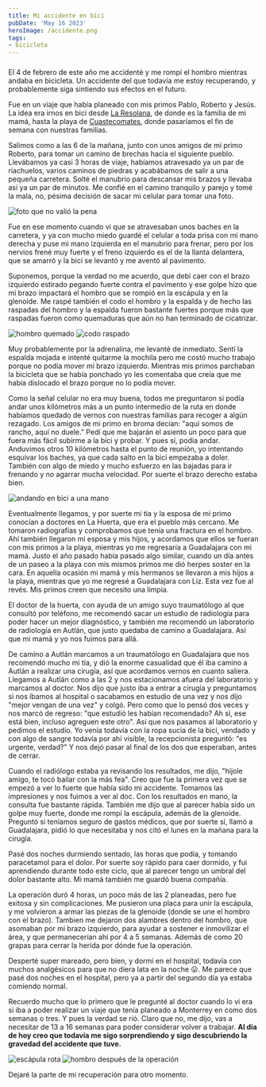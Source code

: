 ```yaml
---
title: Mi accidente en bici
pubDate: 'May 16 2023'
heroImage: /accidente.png
tags:
- bicicleta
---
```


### 

El 4 de febrero de este año me accidenté y me rompí el hombro mientras andaba en bicicleta. Un accidente del que todavía me estoy recuperando, y probablemente siga sintiendo sus efectos en el futuro.

Fue en un viaje que había planeado con mis primos Pablo, Roberto y Jesús. La idea era irnos en bici desde [La Resolana](https://www.google.com/maps/place/La+Resolana,+Jalisco/), de donde es la familia de mi mamá, hasta la playa de [Cuastecomates](https://www.google.com/maps/place/Cuastecomates), donde pasaríamos el fin de semana con nuestras familias.

Salimos como a las 6 de la mañana, junto con unos amigos de mi primo Roberto, para tomar un camino de brechas hacia el siguiente pueblo. Llevábamos ya casi 3 horas de viaje, habíamos atravesado ya un par de riachuelos, varios caminos de piedras y acabábamos de salir a una pequeña carretera. Solté el manubrio para descansar mis brazos y llevaba así ya un par de minutos. Me confié en el camino tranquilo y parejo y tomé la mala, no, pésima decisión de sacar mi celular para tomar una foto.

![foto que no valió la pena](https://lh3.googleusercontent.com/pw/AJFCJaXZGFPyPgiETNCxX3VwM23b70GBqafQChZbUlJv5F0X35Xcz7rUec1ZcZLfqvuCusemtijpqqx2sz9AuuDpjFE5BD8p_DsbO7ZqWmhsTGwXs_x5Jz9Cwc0L594ANMVrHu9K86_Xwj5CDOGWM4YAxuJJ4w=w920)

Fue en ese momento cuando vi que se atravesaban unos baches en la carretera, y ya con mucho miedo guardé el celular a toda prisa con mi mano derecha y puse mi mano izquierda en el manubrio para frenar, pero por los nervios frené muy fuerte y el freno izquierdo es el de la llanta delantera, que se amarró y la bici se levantó y me aventó al pavimento.

Suponemos, porque la verdad no me acuerdo, que debí caer con el brazo izquierdo estirado pegando fuerte contra el pavimento y ese golpe hizo que mi brazo impactará el hombro que se rompió en la escápula y en la glenoide. Me raspé también el codo el hombro y la espalda y de hecho las raspadas del hombro y la espalda fueron bastante fuertes porque más que raspadas fueron como quemaduras que aún no han terminado de cicatrizar.

![hombro quemado](https://lh3.googleusercontent.com/pw/AJFCJaXEWwTJ8adlE4uSGeqrYpRdRY7ohSLCZdazFpsx_dSHltYEBA2vGeswSvUKWafz3sxNDLuL8xju6kXf4_AH7jysXw9ESp8DDdQYTDo1nSKGTp-YmE_6pMW362OTXIuFOrrL2MH2t4pYwYEk1iZjNFbH-g=w960)
![codo raspado](https://lh3.googleusercontent.com/pw/AJFCJaXuuL4QD95sy4dmNCpL378mqaKqFJI_UQP8Sf0Iwe8QMpSeuYX2bAy4Doe_1_LYO7lQk3watROYNZh_JqaxiyaxQfHLFeLfsrLqv7WlXJ0Lfzfoq3oTFzZM6JxPBlun1-IlycqH2QMSEssVxJ1BAJoI5A=w960)

Muy probablemente por la adrenalina, me levanté de inmediato. Sentí la espalda mojada e intenté quitarme la mochila pero me costó mucho trabajo porque no podía mover mi brazo izquierdo. Mientras mis primos parchaban la bicicleta que se había ponchado yo les comentaba que creía que me había dislocado el brazo porque no lo podía mover.
 
Como la señal celular no era muy buena, todos me preguntaron si podía andar unos kilómetros más a un punto intermedio de la ruta en donde habíamos quedado de vernos con nuestras familias para recoger a algún rezagado. Los amigos de mi primo en broma decían: "aquí somos de rancho, aquí no duele." Pedí que me bajarán el asiento un poco para que fuera más fácil subirme a la bici y probar. Y pues sí, podía andar. Anduvimos otros 10 kilómetros hasta el punto de reunión, yo intentando esquivar los baches, ya que cada salto en la bici empezaba a doler. También con algo de miedo y mucho esfuerzo en las bajadas para ir frenando y no agarrar mucha velocidad. Por suerte el brazo derecho estaba bien.

![andando en bici a una mano](https://lh3.googleusercontent.com/pw/AJFCJaVvZpgpdU9QkqFCayBv6RjRFcKC3UYSVjUHuuLSeRteK3YK9aux12vkg8kcu84LX-xoBe1hwvqdGit6V4dN_L2ZGAAfpSsONrziJPK94VgwdA4wkeAWohicSOzWvzzLG6cClfVNTKc4pYOH558qKD_ABg=w920)

Eventualmente llegamos, y por suerte mi tía y la esposa de mi primo conocían a doctores en La Huerta, que era el pueblo más cercano. Me tomaron radiografías y comprobamos que tenía una fractura en el hombro. Ahí también llegaron mi esposa y mis hijos, y acordamos que ellos se fueran con mis primos a la playa, mientras yo me regresaría a Guadalajara con mi mamá. Justo el año pasado había pasado algo similar, cuando un día antes de un paseo a la playa con mis mismos primos me dió herpes soster en la cara. En aquella ocasión mi mamá y mis hermanos se llevaron a mis hijos a la playa, mientras que yo me regresé a Guadalajara con Liz. Esta vez fue al revés. Mis primos creen que necesito una limpia.

El doctor de la huerta, con ayuda de un amigo suyo traumatólogo al que consultó por teléfono, me recomendó sacar un estudio de radiología para poder hacer un mejor diagnóstico, y también me recomendó un laboratorio de radiología en Autlán, que justo quedaba de camino a Guadalajara. Así que mi mamá y yo nos fuimos para allá.

De camino a Autlán marcamos a un traumatólogo en Guadalajara que nos recomendó mucho mi tía, y dió la enorme casualidad que él iba camino a Autlán a realizar una cirugía, así que acordamos vernos en cuanto saliera. Llegamos a Autlán como a las 2 y nos estacionamos afuera del laboratorio y marcamos al doctor. Nos dijo que justo iba a entrar a cirugía y preguntamos si nos íbamos al hospital o sacabamos en estudio de una vez y nos dijo "mejor vengan de una vez" y colgó. Pero como que lo pensó dos veces y nos marcó de regreso: "que estudió les habían recomendado? Ah sí, ese está bien, incluso agreguen este otro". Así que nos pasamos al laboratorio y pedimos el estudio. Yo venía todavía con la ropa sucia de la bici, vendado y con algo de sangre todavía por ahí visible, la recepcionista preguntó: "es urgente, verdad?" Y nos dejó pasar al final de los dos que esperaban, antes de cerrar.

Cuando el radiólogo estaba ya revisando los resultados, me dijo, "hijole amigo, te tocó bailar con la más fea". Creo que fue la primera vez que se empezó a ver lo fuerte que había sido mi accidente. Tomamos las impresiones y nos fuimos a ver al doc. Con los resultados en mano, la consulta fue bastante rápida. También me dijo que al parecer había sido un golpe muy fuerte, donde me rompí la escápula, además de la glenoide. Preguntó si teníamos seguro de gastos médicos, que por suerte sí, llamó a Guadalajara, pidió lo que necesitaba y nos citó el lunes en la mañana para la cirugía.

Pasé dos noches durmiendo sentado, las horas que podía, y tomando paracetamol para el dolor. Por suerte soy rápido para caer dormido, y fui aprendiendo durante todo este ciclo, que al parecer tengo un umbral del dolor bastante alto. Mi mamá también me guardó buena compañía.

La operación duró 4 horas, un poco más de las 2 planeadas, pero fue exitosa y sin complicaciones. Me pusieron una placa para unir la escápula, y me volvieron a armar las piezas de la glenoide (donde se une el hombro con el brazo). Tambien me dejaron dos alambres dentro del hombro, que asomaban por mi brazo izquierdo, para ayudar a sostener e inmovilizar el área, y que permanecerían ahí por 4 a 5 semanas. Además de como 20 grapas para cerrar la herida por dónde fue la operación.

Desperté super mareado, pero bien, y dormí en el hospital, todavía con muchos analgésicos para que no diera lata en la noche 😛. Me parece que pasé dos noches en el hospital, pero ya a partir del segundo día ya estaba comiendo normal.

Recuerdo mucho que lo primero que le pregunté al doctor cuando lo vi era si iba a poder realizar un viaje que tenía planeado a Monterrey en como dos semanas o tres. Y pues la verdad se rió. Claro que no, me dijo, vas a necesitar de 13 a 16 semanas para poder considerar volver a trabajar. **Al día de hoy creo que todavía me sigo sorprendiendo y sigo descubriendo la gravedad del accidente que tuve.**

![escápula rota](https://lh3.googleusercontent.com/pw/AJFCJaX_03692XxxFO-s4vWn7JP6851zGaUC8z2iMIPOkR70uDac_X85pN3kzzvyP_Gwl7RGV2xR23xphXphhPTuPtAkjlIT-b9B7WMvuuP78_KGDJxK46UOoDruBLfciVByedpsWTFb9qYdM4IyOdjLRyb2hg=w960)
![hombro después de la operación](https://lh3.googleusercontent.com/pw/AJFCJaXhCi7TsTtQYT9uxC4zocfoTJwAG9ykJLfb3m5Y-ItZt23O0FHQbyluAfavS1kqRqcljRqeekOIIFDoZYzJbYQbnsgzDNlwosY6vUU3B-PNBMWpNZ6KDLcu5QSSGWeTMjrjpJO_mrIJN5TOcCTmXWYyDQ=w960)

Dejaré la parte de mi recuperación para otro momento.
